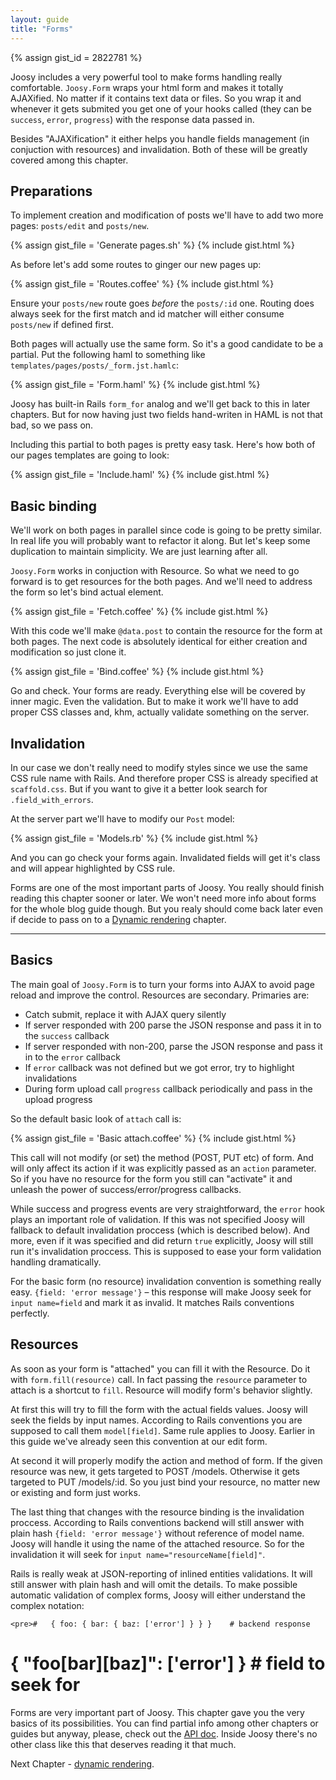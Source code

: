 ```yaml
---
layout: guide
title: "Forms"
---
```


{% assign gist_id = 2822781 %}

Joosy includes a very powerful tool to make forms handling really comfortable. `Joosy.Form` wraps your html form and makes it totally AJAXified. No matter if it contains text data or files. So you wrap it and whenever it gets submited you get one of your hooks called (they can be `success`, `error`, `progress`) with the response data passed in.

Besides "AJAXification" it either helps you handle fields management (in conjuction with resources) and invalidation. Both of these will be greatly covered among this chapter.

## Preparations

To implement creation and modification of posts we'll have to add two more pages: `posts/edit` and `posts/new`.

{% assign gist_file = 'Generate pages.sh' %}
{% include gist.html %}

As before let's add some routes to ginger our new pages up:

{% assign gist_file = 'Routes.coffee' %}
{% include gist.html %}

Ensure your `posts/new` route goes _before_ the `posts/:id` one. Routing does always seek for the first match and id matcher will either consume `posts/new` if defined first.

Both pages will actually use the same form. So it's a good candidate to be a partial. Put the following haml to something like `templates/pages/posts/_form.jst.hamlc`:

{% assign gist_file = 'Form.haml' %}
{% include gist.html %}

Joosy has built-in Rails `form_for` analog and we'll get back to this in later chapters. But for now having just two fields hand-writen in HAML is not that bad, so we pass on.

Including this partial to both pages is pretty easy task. Here's how both of our pages templates are going to look:

{% assign gist_file = 'Include.haml' %}
{% include gist.html %}

## Basic binding

We'll work on both pages in parallel since code is going to be pretty similar. In real life you will probably want to refactor it along. But let's keep some duplication to maintain simplicity. We are just learning after all.

`Joosy.Form` works in conjuction with Resource. So what we need to go forward is to get resources for the both pages. And we'll need to address the form so let's bind actual element.

{% assign gist_file = 'Fetch.coffee' %}
{% include gist.html %}

With this code we'll make `@data.post` to contain the resource for the form at both pages. The next code is absolutely identical for either creation and modification so just clone it.

{% assign gist_file = 'Bind.coffee' %}
{% include gist.html %}

Go and check. Your forms are ready. Everything else will be covered by inner magic. Even the validation. But to make it work we'll have to add proper CSS classes and, khm, actually validate something on the server.

## Invalidation

In our case we don't really need to modify styles since we use the same CSS rule name with Rails. And therefore proper CSS is already specified at `scaffold.css`. But if you want to give it a better look search for `.field_with_errors`.

At the server part we'll have to modify our `Post` model:

{% assign gist_file = 'Models.rb' %}
{% include gist.html %}

And you can go check your forms again. Invalidated fields will get it's class and will appear highlighted by CSS rule.

<div class="warning">
  <p>
    Forms are one of the most important parts of Joosy. You really should finish reading this chapter sooner or later. We won't need more info about forms for the whole blog guide though. But you realy should come back later even if decide to pass on to a <a href="/guides/blog/dynamic-rendering.html">Dynamic rendering</a> chapter.
  </p>
</div>

<hr class="additional" />

## Basics

The main goal of `Joosy.Form` is to turn your forms into AJAX to avoid page reload and improve the control. Resources are secondary. Primaries are:

* Catch submit, replace it with AJAX query silently
* If server responded with 200 parse the JSON response and pass it in to the `success` callback
* If server responded with non-200, parse the JSON response and pass it in to the `error` callback
* If `error` callback was not defined but we got error, try to highlight invalidations
* During form upload call `progress` callback periodically and pass in the upload progress

So the default basic look of `attach` call is:

{% assign gist_file = 'Basic attach.coffee' %}
{% include gist.html %}

This call will not modify (or set) the method (POST, PUT etc) of form. And will only affect its action if it was explicitly passed as an `action` parameter. So if you have no resource for the form you still can "activate" it and unleash the power of success/error/progress callbacks.

While success and progress events are very straightforward, the `error` hook plays an important role of validation. If this was not specified Joosy will fallback to default invalidation proccess (which is described below). And more, even if it was specified and did return `true` explicitly, Joosy will still run it's invalidation proccess. This is supposed to ease your form validation handling dramatically.

For the basic form (no resource) invalidation convention is something really easy. `{field: 'error message'}` – this response will make Joosy seek for `input name=field` and mark it as invalid. It matches Rails conventions perfectly.

## Resources

As soon as your form is "attached" you can fill it with the Resource. Do it with `form.fill(resource)` call. In fact passing the `resource` parameter to attach is a shortcut to `fill`. Resource will modify form's behavior slightly.

At first this will try to fill the form with the actual fields values. Joosy will seek the fields by input names. According to Rails conventions you are supposed to call them `model[field]`. Same rule applies to Joosy. Earlier in this guide we've already seen this convention at our edit form.

At second it will properly modify the action and method of form. If the given resource was new, it gets targeted to POST /models. Otherwise it gets targeted to PUT /models/:id. So you just bind your resource, no matter new or existing and form just works.

The last thing that changes with the resource binding is the invalidation proccess. According to Rails conventions backend will still answer with plain hash `{field: 'error message'}` without reference of model name. Joosy will handle it using the name of the attached resource. So for the invalidation it will seek for `input name="resourceName[field]"`.

<div class="info">
  <p>
    Rails is really weak at JSON-reporting of inlined entities validations. It will still answer with plain hash and will omit the details. To make possible automatic validation of complex forms, Joosy will either understand the complex notation:

    <pre>#   { foo: { bar: { baz: ['error'] } } }    # backend response
#   { "foo[bar][baz]": ['error'] }          # field to seek for</pre>
  </p>
</div>

Forms are very important part of Joosy. This chapter gave you the very basics of its possibilities. You can find partial info among other chapters or guides but anyway, please, check out the <a href="http://api.joosy.ws/classes/Joosy/Form.html">API doc</a>. Inside Joosy there's no other class like this that deserves reading it that much.

Next Chapter - [dynamic rendering](/guides/blog/dynamic-rendering.html).
